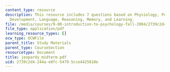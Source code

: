 ```yaml
---
content_type: resource
description: This resource includes 7 questions based on Physiology, Perception, Cognitive
  Development, Language, Reasoning, Memory, and Learning.
file: /media/courses/9-00-introduction-to-psychology-fall-2004/2739c2d4244ae8fc54795cce4425610e_jeopardy_midterm.pdf
file_type: application/pdf
learning_resource_types: []
ocw_type: OCWFile
parent_title: Study Materials
parent_type: CourseSection
resourcetype: Document
title: jeopardy_midterm.pdf
uid: 2739c2d4-244a-e8fc-5479-5cce4425610e
---
```

